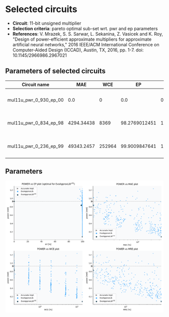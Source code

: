 
Selected circuits
===================
 - **Circuit**: 11-bit unsigned multiplier
 - **Selection criteria**: pareto optimal sub-set wrt. pwr and ep parameters
 - **References**: V. Mrazek, S. S. Sarwar, L. Sekanina, Z. Vasicek and K. Roy, "Design of power-efficient approximate multipliers for approximate artificial neural networks," 2016 IEEE/ACM International Conference on Computer-Aided Design (ICCAD), Austin, TX, 2016, pp. 1-7. doi: 10.1145/2966986.2967021


Parameters of selected circuits
----------------------------

| Circuit name | MAE | WCE | EP | MRE | Download |
| --- |  --- | --- | --- | --- | --- | 
| mul11u_pwr_0_930_ep_00 | 0.0 | 0 | 0.0 | 0.0 |  [Verilog generic](mul11u_pwr_0_930_ep_00_gen.v) [Verilog PDK45](mul11u_pwr_0_930_ep_00_pdk45.v)  [C](mul11u_pwr_0_930_ep_00.c) |
| mul11u_pwr_0_834_ep_98 | 4294.34438 | 8369 | 98.2769012451 | 1.8403410498 |  [Verilog generic](mul11u_pwr_0_834_ep_98_gen.v) [Verilog PDK45](mul11u_pwr_0_834_ep_98_pdk45.v)  [C](mul11u_pwr_0_834_ep_98.c) |
| mul11u_pwr_0_236_ep_99 | 49343.2457 | 252964 | 99.9009847641 | 19.9511218423 |  [Verilog generic](mul11u_pwr_0_236_ep_99_gen.v) [Verilog PDK45](mul11u_pwr_0_236_ep_99_pdk45.v)  [C](mul11u_pwr_0_236_ep_99.c) |
    
Parameters
--------------
![Parameters figure](fig.png)
             